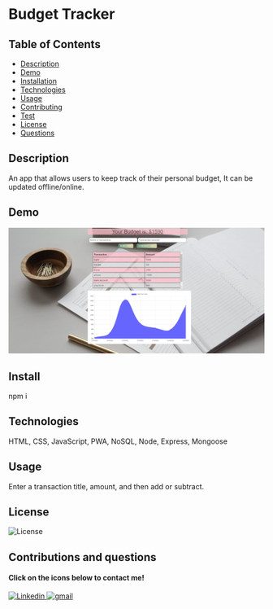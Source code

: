 # Budget Tracker

## Table of Contents

- [Description](#Description)
- [Demo](#Demo)
- [Installation](#Installation)
- [Technologies](#Technologies)
- [Usage](#Usage)
- [Contributing](#Contributing)
- [Test](#Tests)
- [License](#License)
- [Questions](#Questions)

## Description

An app that allows users to keep track of their personal budget, It can be updated offline/online.

## Demo

![budget](https://github.com/adunderwood96/budget-tracker/blob/b50353f92580ec93c05d280139985a9f486774dd/assets/budget.png)


## Install

npm i


## Technologies

 HTML, CSS, JavaScript, PWA, NoSQL, Node, Express, Mongoose
## Usage

Enter a transaction title, amount, and then add or subtract.

## License

![License](https://img.shields.io/badge/License-MIT-yellow.svg)

## Contributions and questions

#### Click on the icons below to contact me!
<a href="https://www.linkedin.com/in/apark8496/" target="_blank" rel="noopener noreferrer">
  <img
    alt="Linkedin"
    src="https://img.shields.io/badge/linkedin-0077B5?logo=linkedin&logoColor=white&style=for-the-badge"
  />
</a>

<a href = "mailto: apark8496@gmail.com"> 
  <img
        alt="gmail"
       src="https://img.shields.io/badge/Gmail-D14836?style=for-the-badge&logo=gmail&logoColor=white" 
       />
</a>
